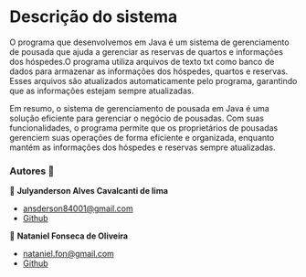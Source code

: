 #  Descrição do sistema
  O programa que desenvolvemos em Java é um sistema de gerenciamento de pousada que ajuda a gerenciar as reservas de quartos e informações dos hóspedes.O programa utiliza arquivos de texto txt como banco de dados para armazenar as informações dos hóspedes, quartos e reservas. Esses arquivos são atualizados automaticamente pelo programa, garantindo que as informações estejam sempre atualizadas.

  Em resumo, o sistema de gerenciamento de pousada em Java é uma solução eficiente para gerenciar o negócio de pousadas. Com suas funcionalidades, o programa permite que os proprietários de pousadas gerenciem suas operações de forma eficiente e organizada, enquanto mantém as informações dos hóspedes e reservas sempre atualizadas.


### Autores :busts_in_silhouette:
:bust_in_silhouette: __Julyanderson Alves Cavalcanti de lima__
* ansderson84001@gmail.com
* [Github](https://github.com/ansderson122)

:bust_in_silhouette: __Nataniel Fonseca de Oliveira__
* nataniel.fon@gmail.com 
* [Github](https://github.com/nathanmorgen)

